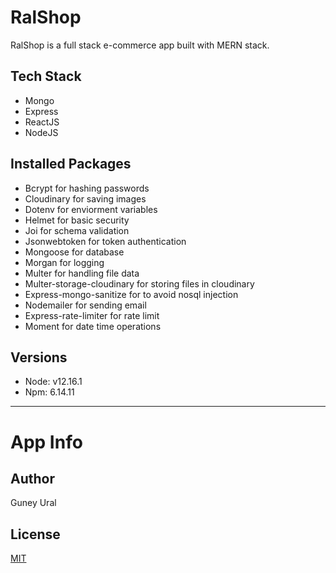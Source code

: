 # RalShop

RalShop is a full stack e-commerce app built with MERN stack.

## Tech Stack

- Mongo
- Express
- ReactJS
- NodeJS

## Installed Packages

- Bcrypt for hashing passwords
- Cloudinary for saving images
- Dotenv for enviorment variables
- Helmet for basic security
- Joi for schema validation
- Jsonwebtoken for token authentication
- Mongoose for database
- Morgan for logging
- Multer for handling file data
- Multer-storage-cloudinary for storing files in cloudinary
- Express-mongo-sanitize for to avoid nosql injection
- Nodemailer for sending email
- Express-rate-limiter for rate limit
- Moment for date time operations

## Versions

- Node: v12.16.1
- Npm: 6.14.11

---

# App Info

## Author

Guney Ural

## License

[MIT](https://choosealicense.com/licenses/mit/)
